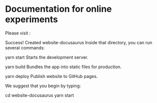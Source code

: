 # Documentation for online experiments

Please visit : 

Success! Created website-docusaurus
Inside that directory, you can run several commands:

  yarn start
    Starts the development server.

  yarn build
    Bundles the app into static files for production.

  yarn deploy
    Publish website to GitHub pages.

We suggest that you begin by typing:

  cd website-docusaurus
  yarn start
  
  
